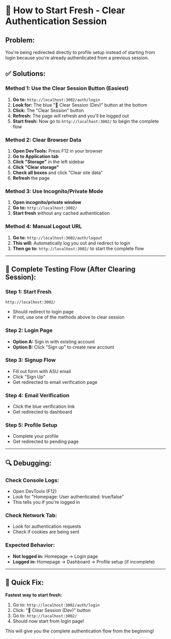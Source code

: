 # 🔄 How to Start Fresh - Clear Authentication Session

## **Problem:** 
You're being redirected directly to profile setup instead of starting from login because you're already authenticated from a previous session.

## **✅ Solutions:**

### **Method 1: Use the Clear Session Button (Easiest)**
1. **Go to:** `http://localhost:3002/auth/login`
2. **Look for:** The blue "🧪 Clear Session (Dev)" button at the bottom
3. **Click:** The "Clear Session" button
4. **Refresh:** The page will refresh and you'll be logged out
5. **Start fresh:** Now go to `http://localhost:3002/` to begin the complete flow

### **Method 2: Clear Browser Data**
1. **Open DevTools:** Press F12 in your browser
2. **Go to Application tab**
3. **Click "Storage"** in the left sidebar
4. **Click "Clear storage"**
5. **Check all boxes** and click "Clear site data"
6. **Refresh** the page

### **Method 3: Use Incognito/Private Mode**
1. **Open incognito/private window**
2. **Go to:** `http://localhost:3002/`
3. **Start fresh** without any cached authentication

### **Method 4: Manual Logout URL**
1. **Go to:** `http://localhost:3002/auth/logout`
2. **This will:** Automatically log you out and redirect to login
3. **Then go to:** `http://localhost:3002/` to start the complete flow

---

## **🎯 Complete Testing Flow (After Clearing Session):**

### **Step 1: Start Fresh**
```
http://localhost:3002/
```
- Should redirect to login page
- If not, use one of the methods above to clear session

### **Step 2: Login Page**
- **Option A:** Sign in with existing account
- **Option B:** Click "Sign up" to create new account

### **Step 3: Signup Flow**
- Fill out form with ASU email
- Click "Sign Up"
- Get redirected to email verification page

### **Step 4: Email Verification**
- Click the blue verification link
- Get redirected to dashboard

### **Step 5: Profile Setup**
- Complete your profile
- Get redirected to pending page

---

## **🔍 Debugging:**

### **Check Console Logs:**
- Open DevTools (F12)
- Look for "Homepage: User authenticated: true/false"
- This tells you if you're logged in

### **Check Network Tab:**
- Look for authentication requests
- Check if cookies are being sent

### **Expected Behavior:**
- **Not logged in:** Homepage → Login page
- **Logged in:** Homepage → Dashboard → Profile setup (if incomplete)

---

## **🚀 Quick Fix:**

**Fastest way to start fresh:**
1. Go to: `http://localhost:3002/auth/login`
2. Click: "🧪 Clear Session (Dev)" button
3. Go to: `http://localhost:3002/`
4. Should now start from login page!

This will give you the complete authentication flow from the beginning!

